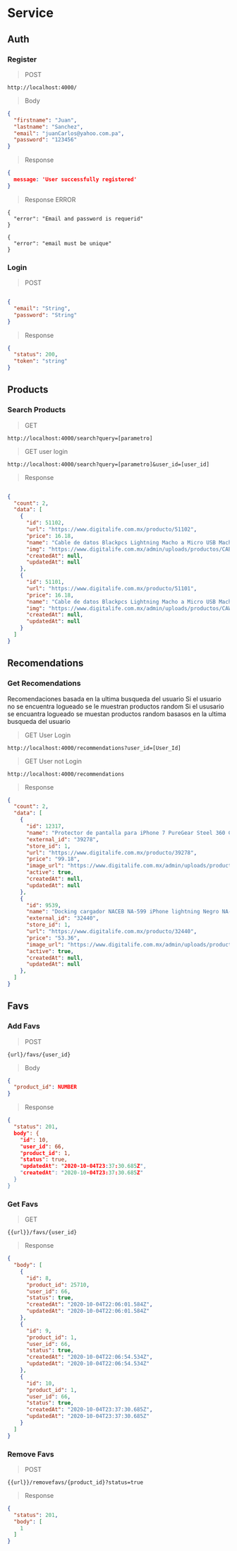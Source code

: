 # Service 

## Auth
### Register

> POST

```http://localhost:4000/```

>Body

```json
{
  "firstname": "Juan",
  "lastname": "Sanchez",
  "email": "juanCarlos@yahoo.com.pa",
  "password": "123456"
}

```

> Response 
```json
{ 
  message: 'User successfully registered' 
}

```

> Response ERROR

```
{
  "error": "Email and password is requerid"
}
```
```
{
  "error": "email must be unique"
}
```

### Login

> POST

```json

{
  "email": "String",
  "password": "String"
}

```

> Response

```json
{
  "status": 200,
  "token": "string"
}
```

## Products

### Search Products

 > GET
 
```http://localhost:4000/search?query=[parametro]```

 > GET user login
 
```http://localhost:4000/search?query=[parametro]&user_id=[user_id]```

> Response

```json

{
  "count": 2,
  "data": [
    {
      "id": 51102,
      "url": "https://www.digitalife.com.mx/producto/51102",
      "price": 16.18,
      "name": "Cable de datos Blackpcs Lightning Macho a Micro USB Macho 30cm Negro CABLDPP-1",
      "img": "https://www.digitalife.com.mx/admin/uploads/productos/CABLDPP1_1.jpg",
      "createdAt": null,
      "updatedAt": null
    },
    {
      "id": 51101,
      "url": "https://www.digitalife.com.mx/producto/51101",
      "price": 16.18,
      "name": "Cable de datos Blackpcs Lightning Macho a Micro USB Macho 30cm Blanco CAWDPP-1",
      "img": "https://www.digitalife.com.mx/admin/uploads/productos/CAWDPP1_1.jpg",
      "createdAt": null,
      "updatedAt": null
    }
  ]
}

```



## Recomendations


### Get Recomendations

Recomendaciones basada en la ultima busqueda del usuario
Si el usuario no se encuentra logueado se le muestran productos random
Si el ususario se encuantra logueado se muestan productos random basasos  en la ultima busqueda del usuario

> GET  User Login

```http://localhost:4000/recommendations?user_id=[User_Id]```

> GET  User not Login

```http://localhost:4000/recommendations```

> Response
```json
{
  "count": 2,
  "data": [
    {
      "id": 12317,
      "name": "Protector de pantalla para iPhone 7 PureGear Steel 360 Cristal Templado Transparente 14572VRP",
      "external_id": "39278",
      "store_id": 1,
      "url": "https://www.digitalife.com.mx/producto/39278",
      "price": "99.18",
      "image_url": "https://www.digitalife.com.mx/admin/uploads/productos/14572VRP_1.jpg",
      "active": true,
      "createdAt": null,
      "updatedAt": null
    },
    {
      "id": 9539,
      "name": "Docking cargador NACEB NA-599 iPhone lightning Negro NA-599",
      "external_id": "32440",
      "store_id": 1,
      "url": "https://www.digitalife.com.mx/producto/32440",
      "price": "53.36",
      "image_url": "https://www.digitalife.com.mx/admin/uploads/productos/NA599_1.jpg",
      "active": true,
      "createdAt": null,
      "updatedAt": null
    },
  ]
}

```

## Favs

### Add Favs

> POST

```{url}/favs/{user_id}```

> Body

```json
{
  "product_id": NUMBER
}
```

> Response

```json
{
  "status": 201,
  body": {
    "id": 10,
    "user_id": 66,
    "product_id": 1,
    "status": true,
    "updatedAt": "2020-10-04T23:37:30.685Z",
    "createdAt": "2020-10-04T23:37:30.685Z"
  }
}

```

### Get Favs

> GET

```{{url}}/favs/{user_id}```

> Response 

```json 
{
  "body": [
    {
      "id": 8,
      "product_id": 25710,
      "user_id": 66,
      "status": true,
      "createdAt": "2020-10-04T22:06:01.584Z",
      "updatedAt": "2020-10-04T22:06:01.584Z"
    },
    {
      "id": 9,
      "product_id": 1,
      "user_id": 66,
      "status": true,
      "createdAt": "2020-10-04T22:06:54.534Z",
      "updatedAt": "2020-10-04T22:06:54.534Z"
    },
    {
      "id": 10,
      "product_id": 1,
      "user_id": 66,
      "status": true,
      "createdAt": "2020-10-04T23:37:30.685Z",
      "updatedAt": "2020-10-04T23:37:30.685Z"
    }
  ]
}

```

### Remove Favs

> POST

```{{url}}/removefavs/{product_id}?status=true```

> Response 

```json
{
  "status": 201,
  "body": [
    1
  ]
}
```


